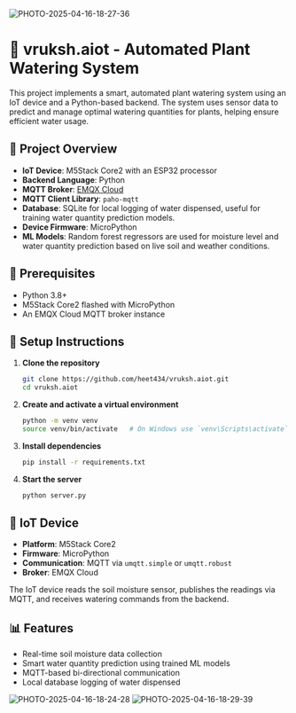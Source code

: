 
![PHOTO-2025-04-16-18-27-36](https://github.com/user-attachments/assets/8d950d0e-1d4e-4203-9a91-7d66a9c02429)


# 🌱 vruksh.aiot - Automated Plant Watering System

This project implements a smart, automated plant watering system using an IoT device and a Python-based backend. The system uses sensor data to predict and manage optimal watering quantities for plants, helping ensure efficient water usage.

## 🚀 Project Overview

- **IoT Device**: M5Stack Core2 with an ESP32 processor
- **Backend Language**: Python
- **MQTT Broker**: [EMQX Cloud](https://www.emqx.com/en/cloud)
- **MQTT Client Library**: `paho-mqtt`
- **Database**: SQLite for local logging of water dispensed, useful for training water quantity prediction models.
- **Device Firmware**: MicroPython
- **ML Models**: Random forest regressors are used for moisture level and water quantity prediction based on live soil and weather conditions.

## 🧰 Prerequisites

- Python 3.8+
- M5Stack Core2 flashed with MicroPython
- An EMQX Cloud MQTT broker instance

## 🔧 Setup Instructions

1. **Clone the repository**
   ```bash
   git clone https://github.com/heet434/vruksh.aiot.git
   cd vruksh.aiot
   ```

2. **Create and activate a virtual environment**
   ```bash
   python -m venv venv
   source venv/bin/activate   # On Windows use `venv\Scripts\activate`
   ```

3. **Install dependencies**
   ```bash
   pip install -r requirements.txt
   ```

4. **Start the server**
   ```bash
   python server.py
   ```

## 📡 IoT Device

- **Platform**: M5Stack Core2
- **Firmware**: MicroPython
- **Communication**: MQTT via `umqtt.simple` or `umqtt.robust`
- **Broker**: EMQX Cloud

The IoT device reads the soil moisture sensor, publishes the readings via MQTT, and receives watering commands from the backend.

## 📊 Features

- Real-time soil moisture data collection
- Smart water quantity prediction using trained ML models
- MQTT-based bi-directional communication
- Local database logging of water dispensed
  
![PHOTO-2025-04-16-18-24-28](https://github.com/user-attachments/assets/e6ca8af1-5f55-425b-a140-e67fa9635b52)
![PHOTO-2025-04-16-18-29-39](https://github.com/user-attachments/assets/0d54abc0-6fef-41a2-9ce8-fb48e7e66ae8)


